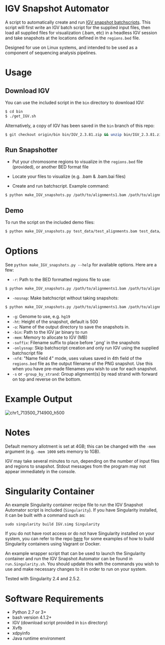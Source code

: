 # IGV Snapshot Automator
A script to automatically create and run [IGV snapshot batchscripts](http://software.broadinstitute.org/software/igv/batch). This script will first write an IGV batch script for the supplied input files, then load all supplied files for visualization (.bam, etc) in a headless IGV session and take snapshots at the locations defined in the `regions.bed` file.

Designed for use on Linux systems, and intended to be used as a component of sequencing analysis pipelines.

# Usage

## Download IGV

You can use the included script in the `bin` directory to download IGV:

```bash
$ cd bin
$ ./get_IGV.sh
```
Alternatively, a copy of IGV has been saved in the `bin` branch of this repo:

```bash
$ git checkout origin/bin bin/IGV_2.3.81.zip && unzip bin/IGV_2.3.81.zip -d bin
```

## Run Snapshotter

- Put your chromosome regions to visualize in the `regions.bed` file (provided), or another BED format file

- Locate your files to visualize (e.g. .bam & .bam.bai files)

- Create and run batchscript. Example command:
```bash
$ python make_IGV_snapshots.py /path/to/alignments1.bam /path/to/alignments2.bam
```

## Demo

To run the script on the included demo files:

```bash
$ python make_IGV_snapshots.py test_data/test_alignments.bam test_data/test_alignments2.bam
```

# Options

See `python make_IGV_snapshots.py --help` for available options. Here are a few:

- `-r`: Path to the BED formatted regions file to use:
```bash
$ python make_IGV_snapshots.py /path/to/alignments1.bam /path/to/alignments2.bam -r /path/to/my_peaks.bed
```

- `-nosnap`: Make batchscript without taking snapshots:
```bash
$ python make_IGV_snapshots.py /path/to/alignments1.bam /path/to/alignments2.bam -nosnap
```
- `-g`: Genome to use, e.g. `hg19`
- `-ht`: Height of the snapshot, default is 500
- `-o`: Name of the output directory to save the snapshots in.
- `-bin`: Path to the IGV jar binary to run
- `-mem`: Memory to allocate to IGV (MB)
- `-suffix`: Filename suffix to place before '.png' in the snapshots
- `-onlysnap`: Skip batchscript creation and only run IGV using the supplied batchscript file
- `-nf4`: "Name field 4" mode, uses values saved in 4th field of the `regions.bed` file as the output filename of the PNG snapshot. Use this when you have pre-made filenames you wish to use for each snapshot.
- `-s` or `-group_by_strand`: Group alignment(s) by read strand with forward on top and reverse on the bottom.



# Example Output

![chr1_713500_714900_h500](https://cloud.githubusercontent.com/assets/10505524/23584731/4cf127b4-0138-11e7-838c-a947980c8520.png)

# Notes

Default memory allotment is set at 4GB; this can be changed with the `-mem` argument (e.g. `-mem 1000` sets memory to 1GB).

IGV may take several minutes to run, depending on the number of input files and regions to snapshot. Stdout messages from the program may not appear immediately in the console.

# Singularity Container

An example Singularity container recipe file to run the IGV Snapshot Automator script is included (`Singularity`). If you have Singularity installed, it can be built with a command such as:

```
sudo singularity build IGV.simg Singularity
```

If you do not have root access or do not have Singularity installed on your system, you can refer to the repo [here](https://github.com/NYU-Molecular-Pathology/containers) for some examples of how to build Singularity containers using Vagrant or Docker.

An example wrapper script that can be used to launch the Singularity container and run the IGV Snapshot Automator can be found in `run.Singularity.sh`. You should update this with the commands you wish to use and make necessary changes to it in order to run on your system.

Tested with Singularity 2.4 and 2.5.2.

# Software Requirements
- Python 2.7 or 3+
- bash version 4.1.2+
- IGV (download script provided in `bin` directory)
- Xvfb
- xdpyinfo
- Java runtime environment
